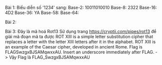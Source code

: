 Bài 1:
Biểu diễn số '1234' sang:
Base-2: 10011010010
Base-8: 2322
Base-16: 4D2
Base-36: YA
Base-58: 
Base-64: 

Bài 2:

Bài 3:
Đây là mã hoá Rot13
Sử dụng trang https://cryptii.com/pipes/rot13 để giải mã đoạn mã ta được
ROT XIII is a simple letter substitution cipher that replaces a letter with the letter XIII letters after it in the alphabet. ROT XIII is an example of the Caesar cipher, developed in ancient Rome. Flag is FLAGSwzgxBJSAMqwxxAU. Insert an underscore immediately after FLAG.
-> Vậy Flag là FLAG_SwzgxBJSAMqwxxAU